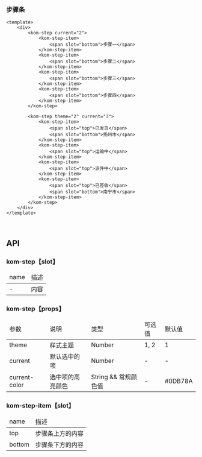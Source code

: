 ### 步骤条

```
<template>
    <div>
        <kom-step current="2">
            <kom-step-item>
                <span slot="bottom">步骤一</span>
            </kom-step-item>
            <kom-step-item>
                <span slot="bottom">步骤二</span>
            </kom-step-item>
            <kom-step-item>
                <span slot="bottom">步骤三</span>
            </kom-step-item>
            <kom-step-item>
                <span slot="bottom">步骤四</span>
            </kom-step-item>
        </kom-step> 
        
        <kom-step theme="2" current="3">
            <kom-step-item>
                <span slot="top">已发货</span>
                <span slot="bottom">扬州市</span>
            </kom-step-item>
            <kom-step-item>
                <span slot="top">运输中</span>
            </kom-step-item>
            <kom-step-item>
                <span slot="top">派件中</span>
            </kom-step-item>
            <kom-step-item>
                <span slot="top">已签收</span>
                <span slot="bottom">南宁市</span>
            </kom-step-item>
        </kom-step>
    </div>
</template>
```

<br/>

<h2>API</h2>
<h3><strong>kom-step</strong>【slot】</h3>
<div class="table">
    <table>
        <thead>
        <tr>
            <td>name</td>
            <td>描述</td>
        </tr>
        </thead>
        <tbody>
        <tr>
            <td>-</td>
            <td>内容</td>
        </tr>
        </tbody>
    </table>
</div>
<h3><strong>kom-step</strong>【props】</h3>
<div class="table">
    <table>
        <thead>
        <tr>
            <td>参数</td>
            <td>说明</td>
            <td>类型</td>
            <td>可选值</td>
            <td>默认值</td>
        </tr>
        </thead>
        <tbody>
        <tr>
            <td>theme</td>
            <td>样式主题</td>
            <td>Number</td>
            <td><span>1</span>, <span>2</span></td>
            <td>1</td>
        </tr>
        <tr>
            <td>current</td>
            <td>默认选中的项</td>
            <td>Number</td>
            <td>-</td>
            <td>-</td>
        </tr>
        <tr>
            <td>current-color</td>
            <td>选中项的高亮颜色</td>
            <td>String &amp;&amp; 常规颜色值</td>
            <td>-</td>
            <td>#0DB78A</td>
        </tr>
        </tbody>
    </table>
</div>
<h3><strong>kom-step-item</strong>【slot】</h3>
<div class="table">
    <table>
        <thead>
        <tr>
            <td>name</td>
            <td>描述</td>
        </tr>
        </thead>
        <tbody>
        <tr>
            <td>top</td>
            <td>步骤条上方的内容</td>
        </tr>
        <tr>
            <td>bottom</td>
            <td>步骤条下方的内容</td>
        </tr>
        </tbody>
    </table>
</div>
